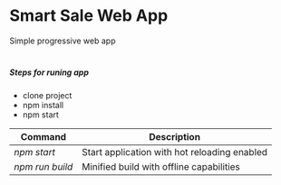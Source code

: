 # Smart Sale Web App
Simple progressive web app 
#
##### Steps for runing app
  - clone project
  - npm install
  - npm start

Command|Description
--- | ---
*npm start*|Start application with hot reloading enabled
*npm run build*|Minified build with offline capabilities
